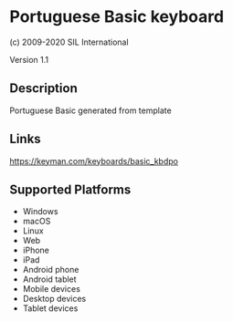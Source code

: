 Portuguese Basic keyboard
==============

(c) 2009-2020 SIL International

Version 1.1

Description
-----------

Portuguese Basic generated from template

Links
-----
https://keyman.com/keyboards/basic_kbdpo

Supported Platforms
-------------------
 * Windows
 * macOS
 * Linux
 * Web
 * iPhone
 * iPad
 * Android phone
 * Android tablet
 * Mobile devices
 * Desktop devices
 * Tablet devices

